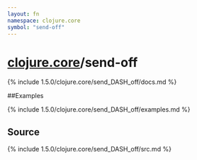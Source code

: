 ```yaml
---
layout: fn
namespace: clojure.core
symbol: "send-off"
---
```


# [clojure.core](../)/send-off

{% include 1.5.0/clojure.core/send_DASH_off/docs.md %}

##Examples

{% include 1.5.0/clojure.core/send_DASH_off/examples.md %}
## Source
{% include 1.5.0/clojure.core/send_DASH_off/src.md %}

